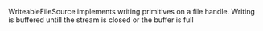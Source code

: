 WriteableFileSource implements writing primitives on a file handle.
Writing is buffered untill the stream is closed or the buffer is full